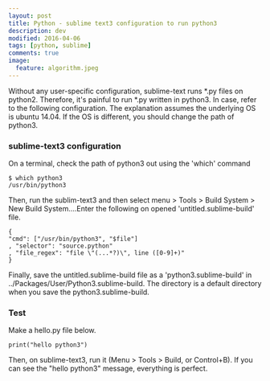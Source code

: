 ```yaml
---
layout: post
title: Python - sublime text3 configuration to run python3
description: dev
modified: 2016-04-06
tags: [python, sublime]
comments: true
image:
  feature: algorithm.jpeg
---
```

Without any user-specific configuration, sublime-text runs *.py files on python2. Therefore, it's painful to run *.py written in python3.
In case, refer to the following configuration. The explanation assumes the underlying OS is ubuntu 14.04. If the OS is different, you should change the path of python3.

### sublime-text3 configuration

On a terminal, check the path of python3 out using the 'which' command

```
$ which python3
/usr/bin/python3
```

Then, run the sublim-text3 and then select menu > Tools > Build System > New Build System....Enter the following on opened 'untitled.sublime-build' file.

```
{
"cmd": ["/usr/bin/python3", "$file"]
, "selector": "source.python"
, "file_regex": "file \"(...*?)\", line ([0-9]+)"
}
```

Finally, save the untitled.sublime-build file as a 'python3.sublime-build' in ../Packages/User/Python3.sublime-build. 
The directory is a default directory when you save the python3.sublime-build. 


### Test

Make a hello.py file below.

```
print("hello python3")
```

Then, on sublime-text3, run it (Menu > Tools > Build, or Control+B). If you can see the "hello python3" message, everything is perfect.
